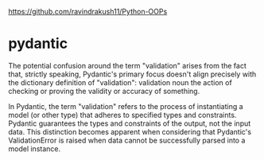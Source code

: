 https://github.com/ravindrakush11/Python-OOPs

# pydantic

The potential confusion around the term "validation" arises from the fact that, strictly speaking, Pydantic's primary focus doesn't align precisely with the dictionary definition of "validation":
validation
noun the action of checking or proving the validity or accuracy of something.



In Pydantic, the term "validation" refers to the process of instantiating a model (or other type) that adheres to specified types and constraints. Pydantic guarantees the types and constraints of the output, not the input data. This distinction becomes apparent when considering that Pydantic's ValidationError is raised when data cannot be successfully parsed into a model instance.
